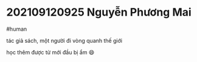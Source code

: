 # 202109120925 Nguyễn Phương Mai

#human  

tác giả sách, một người đi vòng quanh thế giới

học thêm được từ mới đầu bị ẩm 😄
